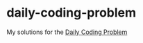 # daily-coding-problem
My solutions for the [Daily Coding Problem](https://www.dailycodingproblem.com)
